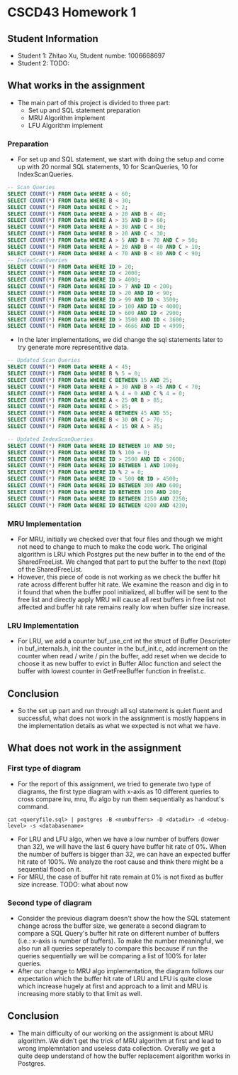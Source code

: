 # CSCD43 Homework 1

## Student Information
- Student 1: Zhitao Xu, Student numbe: 1006668697
- Student 2: TODO:

## What works in the assignment
- The main part of this project is divided to three part:
    - Set up and SQL statement preparation
    - MRU Algorithm implement
    - LFU Algorithm implement

### Preparation
- For set up and SQL statement, we start with doing the setup and come up with 20 normal SQL statements, 10 for ScanQueries, 10 for IndexScanQueries. 
```sql
-- Scan Queries
SELECT COUNT(*) FROM Data WHERE A < 60;
SELECT COUNT(*) FROM Data WHERE B < 30;
SELECT COUNT(*) FROM Data WHERE C > 2;
SELECT COUNT(*) FROM Data WHERE A > 20 AND B < 40;
SELECT COUNT(*) FROM Data WHERE A > 35 AND B > 60;
SELECT COUNT(*) FROM Data WHERE A > 30 AND C < 30;
SELECT COUNT(*) FROM Data WHERE B > 20 AND C < 30;
SELECT COUNT(*) FROM Data WHERE A > 5 AND B < 70 AND C > 50;
SELECT COUNT(*) FROM Data WHERE A > 20 AND B < 40 AND C > 10;
SELECT COUNT(*) FROM Data WHERE A < 70 AND B < 80 AND C < 90;
-- IndexScanQueries
SELECT COUNT(*) FROM Data WHERE ID > 20;
SELECT COUNT(*) FROM Data WHERE ID < 2000;
SELECT COUNT(*) FROM Data WHERE ID > 4000;
SELECT COUNT(*) FROM Data WHERE ID > 7 AND ID < 200;
SELECT COUNT(*) FROM Data WHERE ID > 20 AND ID < 90;
SELECT COUNT(*) FROM Data WHERE ID > 99 AND ID < 3500;
SELECT COUNT(*) FROM Data WHERE ID > 100 AND ID < 4000;
SELECT COUNT(*) FROM Data WHERE ID > 600 AND ID < 2900;
SELECT COUNT(*) FROM Data WHERE ID > 3500 AND ID < 3600;
SELECT COUNT(*) FROM Data WHERE ID > 4666 AND ID < 4999;
```
- In the later implementations, we did change the sql statements later to try generate more representitive data. 
```sql
-- Updated Scan Queries
SELECT COUNT(*) FROM Data WHERE A < 45;
SELECT COUNT(*) FROM Data WHERE B % 5 = 0;
SELECT COUNT(*) FROM Data WHERE C BETWEEN 15 AND 25;
SELECT COUNT(*) FROM Data WHERE A > 30 AND B > 45 AND C < 70;
SELECT COUNT(*) FROM Data WHERE A % 4 = 0 AND C % 4 = 0;
SELECT COUNT(*) FROM Data WHERE A < 25 OR B > 85;
SELECT COUNT(*) FROM Data WHERE C > 85;
SELECT COUNT(*) FROM Data WHERE A BETWEEN 45 AND 55;
SELECT COUNT(*) FROM Data WHERE B < 30 OR C > 70;
SELECT COUNT(*) FROM Data WHERE A < 15 OR A > 85;

-- Updated IndexScanQueries
SELECT COUNT(*) FROM Data WHERE ID BETWEEN 10 AND 50;
SELECT COUNT(*) FROM Data WHERE ID % 100 = 0;
SELECT COUNT(*) FROM Data WHERE ID > 2500 AND ID < 2600;
SELECT COUNT(*) FROM Data WHERE ID BETWEEN 1 AND 1000;
SELECT COUNT(*) FROM Data WHERE ID % 2 = 0;
SELECT COUNT(*) FROM Data WHERE ID < 500 OR ID > 4500;
SELECT COUNT(*) FROM Data WHERE ID BETWEEN 300 AND 600;
SELECT COUNT(*) FROM Data WHERE ID BETWEEN 100 AND 200;
SELECT COUNT(*) FROM Data WHERE ID BETWEEN 2150 AND 2250;
SELECT COUNT(*) FROM Data WHERE ID BETWEEN 4200 AND 4230;
```

### MRU Implementation
- For MRU, initially we checked over that four files and though we might not need to change to much to make the code work. The original algorithm is LRU which Postgres put the new buffer in to the end of the SharedFreeList. We changed that part to put the buffer to the next (top) of the SharedFreeList.
- However, this piece of code is not working as we check the buffer hit rate across different buffer hit rate. We examine the reason and dig in to it found that when the buffer pool initialized, all buffer will be sent to the free list and directly apply MRU will cause all rest buffers in free list not affected and buffer hit rate remains really low when buffer size increase.

### LRU Implementation
- For LRU, we add a counter buf_use_cnt int the struct of Buffer Descripter in buf_internals.h, init the counter in the buf_init.c, add increment on the counter when read / write / pin the buffer, add reset when we decide to choose it as new buffer to evict in Buffer Alloc function and select the buffer with lowest counter in GetFreeBuffer function in freelist.c.

## Conclusion
- So the set up part and run through all sql statement is quiet fluent and successful, what does not work in the assignment is mostly happens in the implementation details as what we expected is not what we have.

## What does not work in the assignment
### First type of diagram
- For the report of this assignment, we tried to generate two type of diagrams, the first type diagram with x-axis as 10 different queries to cross compare lru, mru, lfu algo by run them sequentially as handout's command.
```shell
cat <queryfile.sql> | postgres -B <numbuffers> -D <datadir> -d <debug-level> -s <databasename>
```
- For LRU and LFU algo, when we have a low number of buffers (lower than 32), we will have the last 6 query have buffer hit rate of 0%. When the number of buffers is bigger than 32, we can have an expected buffer hit rate of 100%. We analyze the root cause and think there might be a sequential flood on it. 
- For MRU, the case of buffer hit rate remain at 0% is not fixed as buffer size increase. TODO: what about now


### Second type of diagram
- Consider the previous diagram doesn't show the how the SQL statement change across the buffer size, we generate a second diagram to compare a SQL Query's buffer hit rate on different number of buffers (i.e.: x-axis is number of buffers). To make the number meaningful, we also run all queries seperately to compare this because if run the queries sequentially we will be comparing a list of 100% for later queries.
- After our change to MRU algo implementation, the diagram follows our expectation which the buffer hit rate of LRU and LFU is quite close which increase hugely at first and approach to a limit and MRU is increasing more stably to that limit as well.

## Conclusion
- The main difficulty of our working on the assignment is about MRU algorithm. We didn't get the trick of MRU algorithm at first and lead to wrong implemntation and useless data collection. Overally we get a quite deep understand of how the buffer replacement algorithm works in Postgres.

